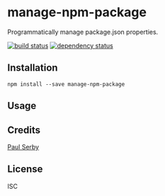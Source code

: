 # manage-npm-package

Programmatically manage package.json properties.

[![build status](https://secure.travis-ci.org/serby/manage-npm-package.svg)](http://travis-ci.org/serby/manage-npm-package)
[![dependency status](https://david-dm.org/serby/manage-npm-package.svg)](https://david-dm.org/serby/manage-npm-package)

## Installation

```
npm install --save manage-npm-package
```

## Usage

## Credits
[Paul Serby](https://github.com/serby/)

## License

ISC
